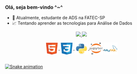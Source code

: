 ### Olá, seja bem-vindo ^~^

- 📘 Atualmente, estudante de ADS na FATEC-SP
- 📈 Tentando aprender as tecnologias para Análise de Dados

<div align="center">
  <a href="https://github.com/ZG-Aura">
  <img height="150em" src="https://github-readme-stats.vercel.app/api?username=ZG-Aura&show_icons=true&theme=aura_dark&include_all_commits=true&count_private=true"/>
  <img height="150em" src="https://github-readme-stats.vercel.app/api/top-langs/?username=ZG-Aura&layout=compact&langs_count=7&theme=aura_dark"/>
</div>
  
<div align="center" valign="top"><br>
  <img align="center" alt="HTML" height="40" width="45" src="https://raw.githubusercontent.com/devicons/devicon/master/icons/html5/html5-original.svg">
  <img align="center" alt="CSS" height="40" width="45" src="https://raw.githubusercontent.com/devicons/devicon/master/icons/css3/css3-original.svg">
  <img align="center" alt="Python" height="40" width="45" src="https://github.com/devicons/devicon/blob/master/icons/python/python-original.svg">
  <img align="center" alt="Jupyter" height="40" width="45" src="https://github.com/devicons/devicon/blob/master/icons/jupyter/jupyter-original-wordmark.svg">
  <img align="center" alt="MySQL" height="40" width="45" src="https://github.com/devicons/devicon/blob/master/icons/mysql/mysql-original-wordmark.svg">
</div><br>

![Snake animation](https://github.com/ZG-Aura/ZG-Aura/blob/output/github-contribution-grid-snake.svg)
